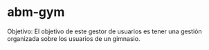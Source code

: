 # abm-gym
Objetivo: El objetivo de este gestor de usuarios es tener una gestión organizada sobre
los usuarios de un gimnasio.
